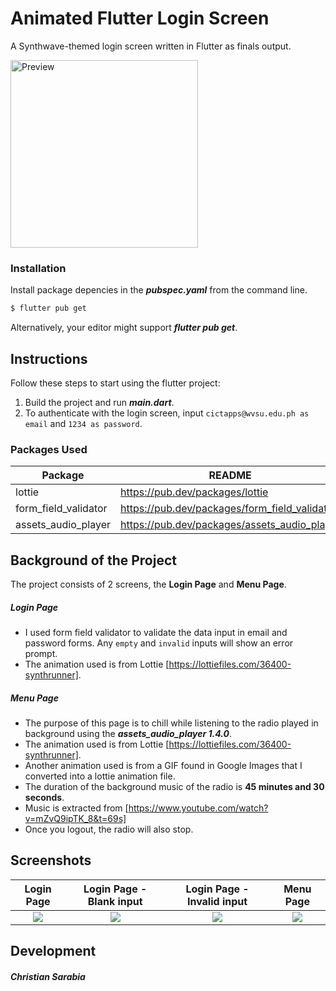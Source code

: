 # Animated Flutter Login Screen 
A Synthwave-themed login screen written in Flutter as finals output. 

<img src="Screenshots/preview.gif" alt="Preview" width="300"/>


### Installation
Install package depencies in the ***pubspec.yaml*** from the command line.

```sh
$ flutter pub get
```
Alternatively, your editor might support ***flutter pub get***.

## Instructions
Follow these steps to start using the flutter project:

  1. Build the project and run ***main.dart***.
  2. To authenticate with the login screen, input ``cictapps@wvsu.edu.ph as email`` and ``1234 as password``.

### Packages Used

| Package |  README | 
| ------ | ------ |
| lottie  | https://pub.dev/packages/lottie |
| form_field_validator | https://pub.dev/packages/form_field_validator |
| assets_audio_player | https://pub.dev/packages/assets_audio_player |

## Background of the Project
The project consists of 2 screens, the **Login Page** and **Menu Page**. 

##### **Login Page** 
- I used form field validator to validate the data input in email and password forms. Any ``empty`` and ``invalid`` inputs will show an error prompt.
- The animation used is from Lottie [https://lottiefiles.com/36400-synthrunner].

##### **Menu Page**
- The purpose of this page is to chill while listening to the radio played in background using the ***assets_audio_player 1.4.0***.
- The animation used is from Lottie [https://lottiefiles.com/36400-synthrunner].
- Another animation used is from a GIF found in Google Images that I converted into a lottie animation file.
- The duration of the background music of the radio is **45 minutes and 30 seconds**.
- Music is extracted from [https://www.youtube.com/watch?v=mZvQ9ipTK_8&t=69s]
- Once you logout, the radio will also stop.

## Screenshots

Login Page               |  Login Page - Blank input  |  Login Page - Invalid input | Menu Page
:-------------------------:|:-------------------------:|:-------------------------:|:-------------------------:
![](https://github.com/Sturg25/finals_output/blob/main/Screenshots/loginpage.png)|![](https://github.com/Sturg25/finals_output/blob/main/Screenshots/blank.png)|![](https://github.com/Sturg25/finals_output/blob/main/Screenshots/invalid.png)|![](https://github.com/Sturg25/finals_output/blob/main/Screenshots/menupage.png) 


## Development

#### ***Christian Sarabia***
